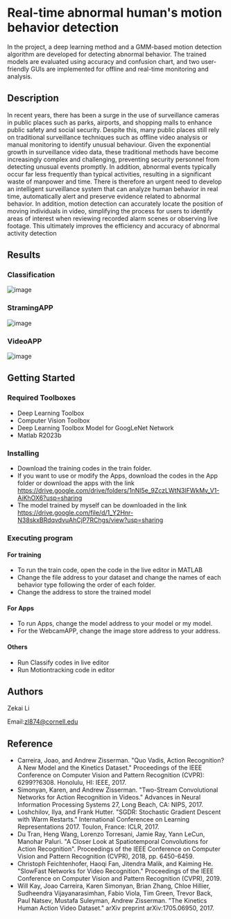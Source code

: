 # Real-time abnormal human's motion behavior detection 
In the project, a deep learning method and a GMM-based motion detection algorithm are developed for detecting abnormal behavior.
The trained models are evaluated using accuracy and confusion chart, and two user-friendly GUIs are implemented 
for offline and real-time monitoring and analysis.

## Description

In recent years, there has been a surge in the use of surveillance cameras in public places 
such as parks, airports, and shopping malls to enhance public safety and social security. 
Despite this, many public places still rely on traditional surveillance techniques such as offline 
video analysis or manual monitoring to identify unusual behaviour. Given the exponential 
growth in surveillance video data, these traditional methods have become increasingly complex 
and challenging, preventing security personnel from detecting unusual events promptly. In addition, abnormal events typically occur far less frequently than typical activities, 
resulting in a significant waste of manpower and time. There is therefore an urgent need to 
develop an intelligent surveillance system that can analyze human behavior in real time, 
automatically alert and preserve evidence related to abnormal behavior. In addition, motion 
detection can accurately locate the position of moving individuals in video, simplifying the 
process for users to identify areas of interest when reviewing recorded alarm scenes or 
observing live footage. This ultimately improves the efficiency and accuracy of abnormal 
activity detection

## Results 
### Classification 
![image](https://github.com/Andyli9926/Abnormal-Behavior-Dectection-in-Real-Time-and-Video/assets/145501579/375a75d8-dd21-498a-ad98-69de995bf847)
### StramingAPP
![image](https://github.com/Andyli9926/Abnormal-Behavior-Dectection-in-Real-Time-and-Video/assets/145501579/d715de2f-fd70-4901-b119-205ea84bb605)
### VideoAPP
![image](https://github.com/Andyli9926/Abnormal-Behavior-Dectection-in-Real-Time-and-Video/assets/145501579/52964d4e-9e8c-44be-a1ed-b3c96e2603b8)
## Getting Started

### Required Toolboxes

* Deep Learning Toolbox
* Computer Vision Toolbox
* Deep Learning Toolbox Model for GoogLeNet Network
* Matlab R2023b

### Installing

* Download the training codes in the train folder.
* If you want to use or modify the Apps, download the codes in the App folder or download the apps with the link https://drive.google.com/drive/folders/1nNl5e_9ZczLWtN3lFWkMv_V1-AiKhOX6?usp=sharing
* The model trained by myself can be downloaded in the link
https://drive.google.com/file/d/1_Y2Hnr-N38skxBRdqvdvuAhCjP7RChgs/view?usp=sharing

### Executing program
#### For training
* To run the train code, open the code in the live editor in MATLAB
* Change the file address to your dataset and change the names of each behavior type following the order of each folder.
* Change the address to store the trained model
#### For Apps
* To run Apps, change the model address to your model or my model.
* For the WebcamAPP, change the image store address to your address.
#### Others
* Run Classify codes in live editor
* Run Motiontracking code in editor


## Authors

Zekai Li

Email:zl874@cornell.edu


## Reference
* Carreira, Joao, and Andrew Zisserman. "Quo Vadis, Action Recognition? A New Model and the Kinetics Dataset." Proceedings of the IEEE Conference on Computer Vision and Pattern Recognition (CVPR): 6299??6308. Honolulu, HI: IEEE, 2017.
* Simonyan, Karen, and Andrew Zisserman. "Two-Stream Convolutional Networks for Action Recognition in Videos." Advances in Neural Information Processing Systems 27, Long Beach, CA: NIPS, 2017.
* Loshchilov, Ilya, and Frank Hutter. "SGDR: Stochastic Gradient Descent with Warm Restarts." International Conferencee on Learning Representations 2017. Toulon, France: ICLR, 2017.
* Du Tran, Heng Wang, Lorenzo Torresani, Jamie Ray, Yann LeCun, Manohar Paluri. "A Closer Look at Spatiotemporal Convolutions for Action Recognition". Proceedings of the IEEE Conference on Computer Vision and Pattern Recognition (CVPR), 2018, pp. 6450-6459.
* Christoph Feichtenhofer, Haoqi Fan, Jitendra Malik, and Kaiming He. "SlowFast Networks for Video Recognition." Proceedings of the IEEE Conference on Computer Vision and Pattern Recognition (CVPR), 2019.
* Will Kay, Joao Carreira, Karen Simonyan, Brian Zhang, Chloe Hillier, Sudheendra Vijayanarasimhan, Fabio Viola, Tim Green, Trevor Back, Paul Natsev, Mustafa Suleyman, Andrew Zisserman. "The Kinetics Human Action Video Dataset." arXiv preprint arXiv:1705.06950, 2017.
